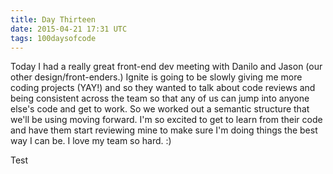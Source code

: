 ```yaml
---
title: Day Thirteen
date: 2015-04-21 17:31 UTC
tags: 100daysofcode
---
```


Today I had a really great front-end dev meeting with Danilo and Jason (our other design/front-enders.) Ignite is going to be slowly giving me more coding projects (YAY!) and so they wanted to talk about code reviews and being consistent across the team so that any of us can jump into anyone else's code and get to work. So we worked out a semantic structure that we'll be using moving forward. I'm so excited to get to learn from their code and have them start reviewing mine to make sure I'm doing things the best way I can be. I love my team so hard. :)

Test
